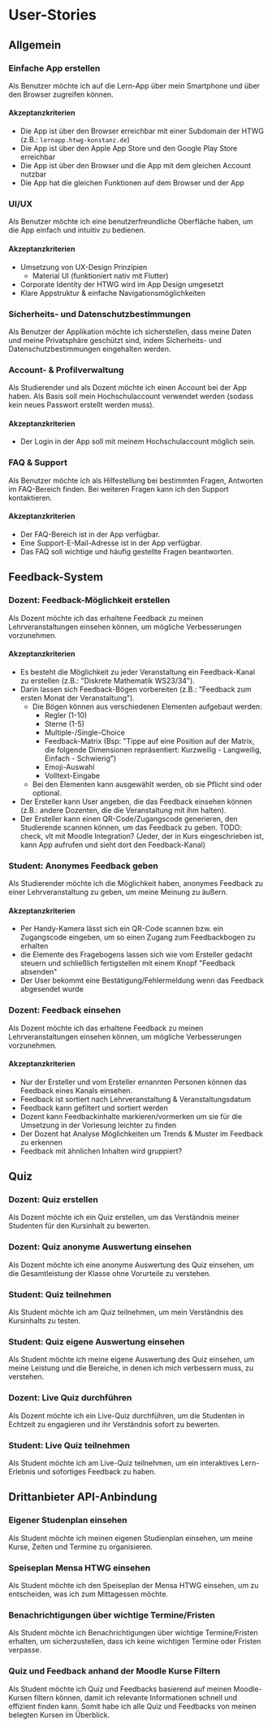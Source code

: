 # User-Stories

## Allgemein

### Einfache App erstellen
Als Benutzer möchte ich auf die Lern-App über mein Smartphone und über den Browser zugreifen können.

#### Akzeptanzkriterien
- Die App ist über den Browser erreichbar mit einer Subdomain der HTWG (z.B.: `lernapp.htwg-konstanz.de`)
- Die App ist über den Apple App Store und den Google Play Store erreichbar
- Die App ist über den Browser und die App mit dem gleichen Account nutzbar
- Die App hat die gleichen Funktionen auf dem Browser und der App

### UI/UX
Als Benutzer möchte ich eine benutzerfreundliche Oberfläche haben, um die App einfach und intuitiv zu bedienen.

#### Akzeptanzkriterien
- Umsetzung von UX-Design Prinzipien
  - Material UI (funktioniert nativ mit Flutter)
- Corporate Identity der HTWG wird im App Design umgesetzt
- Klare Appstruktur & einfache Navigationsmöglichkeiten

### Sicherheits- und Datenschutzbestimmungen
Als Benutzer der Applikation möchte ich sicherstellen, dass meine Daten und meine Privatsphäre geschützt sind, indem Sicherheits- und Datenschutzbestimmungen eingehalten werden.

### Account- & Profilverwaltung
Als Studierender und als Dozent möchte ich einen Account bei der App haben.
Als Basis soll mein Hochschulaccount verwendet werden (sodass kein neues Passwort erstellt werden muss).

#### Akzeptanzkriterien
- Der Login in der App soll mit meinem Hochschulaccount möglich sein.

### FAQ & Support
Als Benutzer möchte ich als Hilfestellung bei bestimmten Fragen, Antworten im FAQ-Bereich finden.
Bei weiteren Fragen kann ich den Support kontaktieren.

#### Akzeptanzkriterien
- Der FAQ-Bereich ist in der App verfügbar.
- Eine Support-E-Mail-Adresse ist in der App verfügbar.
- Das FAQ soll wichtige und häufig gestellte Fragen beantworten.

## Feedback-System

### Dozent: Feedback-Möglichkeit erstellen
Als Dozent möchte ich das erhaltene Feedback zu meinen Lehrveranstaltungen einsehen können, um mögliche Verbesserungen vorzunehmen.
  
#### Akzeptanzkriterien
- Es besteht die Möglichkeit zu jeder Veranstaltung ein Feedback-Kanal zu erstellen (z.B.: "Diskrete Mathematik WS23/34").
- Darin lassen sich Feedback-Bögen vorbereiten (z.B.: "Feedback zum ersten Monat der Veranstaltung").
  - Die Bögen können aus verschiedenen Elementen aufgebaut werden:
    - Regler (1-10)
    - Sterne (1-5)
    - Multiple-/Single-Choice
    - Feedback-Matrix (Bsp: "Tippe auf eine Position auf der Matrix, die folgende Dimensionen repräsentiert: Kurzweilig - Langweilig, Einfach - Schwierig")
    - Emoji-Auswahl
    - Volltext-Eingabe
  - Bei den Elementen kann ausgewählt werden, ob sie Pflicht sind oder optional.
- Der Ersteller kann User angeben, die das Feedback einsehen können (z.B.: andere Dozenten, die die Veranstaltung mit ihm halten).
- Der Ersteller kann einen QR-Code/Zugangscode generieren, den Studierende scannen können, um das Feedback zu geben. TODO: check, vlt mit Moodle Integration? (Jeder, der in Kurs eingeschrieben ist, kann App aufrufen und sieht dort den Feedback-Kanal)
  
### Student: Anonymes Feedback geben
Als Studierender möchte ich die Möglichkeit haben, anonymes Feedback zu einer Lehrveranstaltung zu geben, um meine Meinung zu äußern.

#### Akzeptanzkriterien
- Per Handy-Kamera lässt sich ein QR-Code scannen bzw. ein Zugangscode eingeben, um so einen Zugang zum Feedbackbogen zu erhalten
- die Elemente des Fragebogens lassen sich wie vom Ersteller gedacht steuern und schließlich fertigstellen mit einem Knopf "Feedback absenden"
- Der User bekommt eine Bestätigung/Fehlermeldung wenn das Feedback abgesendet wurde

### Dozent: Feedback einsehen
Als Dozent möchte ich das erhaltene Feedback zu meinen Lehrveranstaltungen einsehen können, um mögliche Verbesserungen vorzunehmen.

#### Akzeptanzkriterien
- Nur der Ersteller und vom Ersteller ernannten Personen können das Feedback eines Kanals einsehen.
- Feedback ist sortiert nach Lehrveranstaltung & Veranstaltungsdatum
- Feedback kann gefiltert und sortiert werden
- Dozent kann Feedbackinhalte markieren/vormerken um sie für die Umsetzung in der Vorlesung leichter zu finden
- Der Dozent hat Analyse Möglichkeiten um Trends & Muster im Feedback zu erkennen
- Feedback mit ähnlichen Inhalten wird gruppiert?

## Quiz

### Dozent: Quiz erstellen
Als Dozent möchte ich ein Quiz erstellen, um das Verständnis meiner Studenten für den Kursinhalt zu bewerten.

### Dozent: Quiz anonyme Auswertung einsehen
Als Dozent möchte ich eine anonyme Auswertung des Quiz einsehen, um die Gesamtleistung der Klasse ohne Vorurteile zu verstehen.

### Student: Quiz teilnehmen
Als Student möchte ich am Quiz teilnehmen, um mein Verständnis des Kursinhalts zu testen.

### Student: Quiz eigene Auswertung einsehen
Als Student möchte ich meine eigene Auswertung des Quiz einsehen, um meine Leistung und die Bereiche, in denen ich mich verbessern muss, zu verstehen.

### Dozent: Live Quiz durchführen
Als Dozent möchte ich ein Live-Quiz durchführen, um die Studenten in Echtzeit zu engagieren und ihr Verständnis sofort zu bewerten.

### Student: Live Quiz teilnehmen
Als Student möchte ich am Live-Quiz teilnehmen, um ein interaktives Lern-Erlebnis und sofortiges Feedback zu haben.

<!-- ### Story 1
  Als Studierender möchte ich interaktive Quizspiele zu verschiedenen Lerninhalten spielen können, um mein Wissen zu überprüfen und zu vertiefen.

### Story 2
  Als Studierender möchte ich personalisierte Quizspiele spielen können, um meinen individuellen Lernfortschritt zu verfolgen.

### Story 3
  Als Dozent möchte ich Quizfragen erstellen und verwalten können, um den Lernprozess zu unterstützen. -->


## Drittanbieter API-Anbindung

### Eigener Studenplan einsehen
Als Student möchte ich meinen eigenen Studienplan einsehen, um meine Kurse, Zeiten und Termine zu organisieren.
  
### Speiseplan Mensa HTWG einsehen
Als Student möchte ich den Speiseplan der Mensa HTWG einsehen, um zu entscheiden, was ich zum Mittagessen möchte.

### Benachrichtigungen über wichtige Termine/Fristen
Als Student möchte ich Benachrichtigungen über wichtige Termine/Fristen erhalten, um sicherzustellen, dass ich keine wichtigen Termine oder Fristen verpasse.

### Quiz und Feedback anhand der Moodle Kurse Filtern
Als Student möchte ich Quiz und Feedbacks basierend auf meinen Moodle-Kursen filtern können, damit ich relevante Informationen schnell und effizient finden kann. Somit habe ich alle Quiz und Feedbacks von meinen belegten Kursen im Überblick.

<!-- ### Story 1
  Als Studierender möchte ich auf externe Lernressourcen zugreifen können, die über APIs in die App integriert sind, um mein Wissen zu erweitern.

### Story 2
  Als Hochschuladministrator möchte ich die Möglichkeit haben, Drittanbieter-Integrationen zu verwalten und zu überwachen. -->


